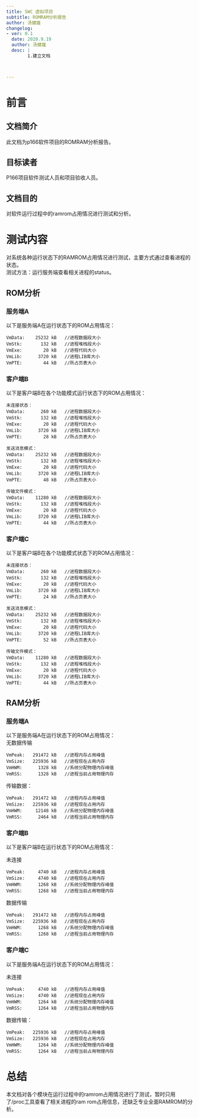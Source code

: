 ```yaml
---
title: SWC 虚拟项目
subtitle: ROMRAM分析报告
author: 汤健雄
changelog:
- ver: 0.1
  date: 2020.9.19
  author: 汤健雄 
  desc: |
		1.建立文档   



---
```



# 前言

## 文档简介
此文档为p166软件项目的ROMRAM分析报告。

## 目标读者
P166项目软件测试人员和项目验收人员。

## 文档目的
对软件运行过程中的ramrom占用情况进行测试和分析。


# 测试内容
对系统各种运行状态下的RAMROM占用情况进行测试，主要方式通过查看进程的状态。  
测试方法：运行服务端查看相关进程的status。

## ROM分析

### 服务端A
以下是服务端A在运行状态下的ROM占用情况：

```
VmData:    25232 kB   //进程数据段大小
VmStk:       132 kB   //进程堆栈段大小
VmExe:        20 kB   //进程代码大小
VmLib:      3720 kB   //进程LIB库大小
VmPTE:        44 kB   //所占页表大小

```

### 客户端B
以下是客户端B在各个功能模式运行状态下的ROM占用情况：

```
未连接状态：
VmData:      260 kB   //进程数据段大小
VmStk:       132 kB   //进程堆栈段大小
VmExe:        20 kB   //进程代码大小
VmLib:      3720 kB   //进程LIB库大小
VmPTE:        28 kB   //所占页表大小

发送消息模式：
VmData:    25232 kB   //进程数据段大小
VmStk:       132 kB   //进程堆栈段大小
VmExe:        20 kB   //进程代码大小
VmLib:      3720 kB   //进程LIB库大小
VmPTE:        48 kB   //所占页表大小

传输文件模式：
VmData:    11280 kB   //进程数据段大小
VmStk:       132 kB   //进程堆栈段大小
VmExe:        20 kB   //进程代码大小
VmLib:      3720 kB   //进程LIB库大小
VmPTE:        44 kB   //所占页表大小
```

### 客户端C 
以下是客户端B在各个功能模式状态下的ROM占用情况：

```
未连接状态：
VmData:      260 kB   //进程数据段大小
VmStk:       132 kB   //进程堆栈段大小
VmExe:        20 kB   //进程代码大小
VmLib:      3720 kB   //进程LIB库大小
VmPTE:        24 kB   //所占页表大小

发送消息模式：
VmData:    25232 kB   //进程数据段大小
VmStk:       132 kB   //进程堆栈段大小
VmExe:        20 kB   //进程代码大小
VmLib:      3720 kB   //进程LIB库大小
VmPTE:        52 kB   //所占页表大小

传输文件模式：
VmData:    11280 kB   //进程数据段大小
VmStk:       132 kB   //进程堆栈段大小
VmExe:        20 kB   //进程代码大小
VmLib:      3720 kB   //进程LIB库大小
VmPTE:        44 kB   //所占页表大小
```

## RAM分析
### 服务端A
以下是服务端A在运行状态下的ROM占用情况：  
无数据传输

```
VmPeak:   291472 kB   //进程内存占用峰值
VmSize:   225936 kB   //进程现在占用内存
VmHWM:      1328 kB   //系统分配物理内存峰值
VmRSS:      1328 kB   //进程当前占用物理内存
```

传输数据：

```
VmPeak:   291472 kB   //进程内存占用峰值
VmSize:   225936 kB   //进程现在占用内存
VmHWM:     12148 kB   //系统分配物理内存峰值
VmRSS:      2464 kB   //进程当前占用物理内存
```
### 客户端B
以下是客户端B在运行状态下的ROM占用情况：

未连接
```
VmPeak:     4740 kB   //进程内存占用峰值
VmSize:     4740 kB   //进程现在占用内存
VmHWM:      1268 kB   //系统分配物理内存峰值
VmRSS:      1268 kB   //进程当前占用物理内存

```

数据传输

```
VmPeak:   291472 kB   //进程内存占用峰值
VmSize:   225936 kB   //进程现在占用内存
VmHWM:      1268 kB   //系统分配物理内存峰值
VmRSS:      1268 kB   //进程当前占用物理内存
```
### 客户端C
以下是服务端A在运行状态下的ROM占用情况：

未连接

```
VmPeak:     4740 kB   //进程内存占用峰值
VmSize:     4740 kB   //进程现在占用内存
VmHWM:      1264 kB   //系统分配物理内存峰值
VmRSS:      1264 kB   //进程当前占用物理内存
```

数据传输：
```
VmPeak:   225936 kB   //进程内存占用峰值
VmSize:   225936 kB   //进程现在占用内存
VmHWM:      1264 kB   //系统分配物理内存峰值
VmRSS:      1264 kB   //进程当前占用物理内存
```

# 总结
本文档对各个模块在运行过程中的ramrom占用情况进行了测试，暂时只用了/proc工具查看了相关进程的ram rom占用信息，还缺乏专业全面RAMROM的分析。